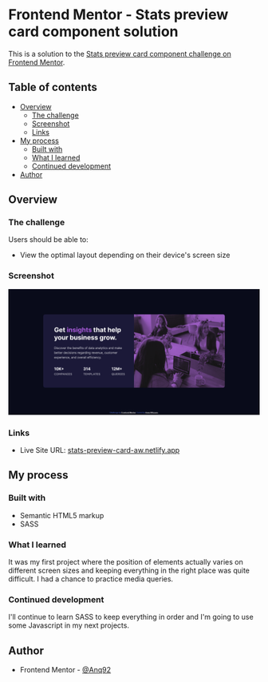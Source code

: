 # Frontend Mentor - Stats preview card component solution

This is a solution to the [Stats preview card component challenge on Frontend Mentor](https://www.frontendmentor.io/challenges/stats-preview-card-component-8JqbgoU62).

## Table of contents

- [Overview](#overview)
  - [The challenge](#the-challenge)
  - [Screenshot](#screenshot)
  - [Links](#links)
- [My process](#my-process)
  - [Built with](#built-with)
  - [What I learned](#what-i-learned)
  - [Continued development](#continued-development)
- [Author](#author)


## Overview

### The challenge

Users should be able to:

- View the optimal layout depending on their device's screen size

### Screenshot

![](./images/screenshot.png)

### Links

- Live Site URL: [stats-preview-card-aw.netlify.app](stats-preview-card-aw.netlify.app)

## My process

### Built with

- Semantic HTML5 markup
- SASS

### What I learned

It was my first project where the position of elements actually varies on different screen sizes and keeping everything in the right place was quite difficult. I had a chance to practice media queries.

### Continued development

I'll continue to learn SASS to keep everything in order and I'm going to use some Javascript in my next projects.

## Author

- Frontend Mentor - [@Anq92](https://www.frontendmentor.io/profile/Anq92)
